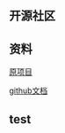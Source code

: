 ## 开源社区

## 资料

[原项目](https://github.com/codedrinker/community/)

[github文档](https://docs.github.com/cn/developers/)


## test